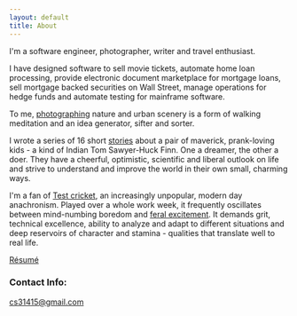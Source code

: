 ```yaml
---
layout: default
title: About
---
```

I'm a software engineer, photographer, writer and travel enthusiast.

I have designed software to sell movie tickets, automate home loan processing, provide electronic document marketplace for mortgage loans, sell mortgage backed securities on Wall Street, manage operations for hedge funds and automate testing for mainframe software. 

To me, [photographing](https://www.instagram.com/cs31415) nature and urban scenery is a form of walking meditation and an idea generator, sifter and sorter.  

I wrote a series of 16 short [stories](/writings/) about a pair of maverick, prank-loving kids - a kind of Indian Tom Sawyer-Huck Finn. One a dreamer, the other a doer. They have a cheerful, optimistic, scientific and liberal outlook on life and strive to understand and improve the world in their own small, charming ways.  

I'm a fan of [Test cricket](https://en.wikipedia.org/wiki/Test_cricket), an increasingly unpopular, modern day anachronism. Played over a whole work week, it frequently oscillates between mind-numbing boredom and [feral excitement](/writings/swindle-at-the-gabba). It demands grit, technical excellence, ability to analyze and adapt to different situations and deep reservoirs of character and stamina - qualities that translate well to real life. 

[Résumé](/chandra%20sivaraman.pdf)
 
### Contact Info:
[cs31415@gmail.com](mailto:cs31415@gmail.com)